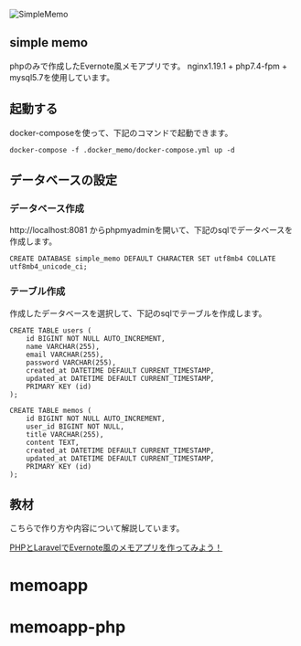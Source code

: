 ![SimpleMemo](https://raw.githubusercontent.com/wiki/YasuakiHirano/simple_memo/images/simple-memo.gif)
## simple memo
phpのみで作成したEvernote風メモアプリです。
nginx1.19.1 + php7.4-fpm + mysql5.7を使用しています。

## 起動する
docker-composeを使って、下記のコマンドで起動できます。

```
docker-compose -f .docker_memo/docker-compose.yml up -d
```

## データベースの設定
### データベース作成
http://localhost:8081 からphpmyadminを開いて、下記のsqlでデータベースを作成します。

```
CREATE DATABASE simple_memo DEFAULT CHARACTER SET utf8mb4 COLLATE utf8mb4_unicode_ci;
```

### テーブル作成
作成したデータベースを選択して、下記のsqlでテーブルを作成します。

```
CREATE TABLE users (
    id BIGINT NOT NULL AUTO_INCREMENT,
    name VARCHAR(255),
    email VARCHAR(255),
    password VARCHAR(255),
    created_at DATETIME DEFAULT CURRENT_TIMESTAMP,
    updated_at DATETIME DEFAULT CURRENT_TIMESTAMP,
    PRIMARY KEY (id)
);
```

```
CREATE TABLE memos (
    id BIGINT NOT NULL AUTO_INCREMENT,
    user_id BIGINT NOT NULL,
    title VARCHAR(255),
    content TEXT,
    created_at DATETIME DEFAULT CURRENT_TIMESTAMP,
    updated_at DATETIME DEFAULT CURRENT_TIMESTAMP,
    PRIMARY KEY (id)
);
```

## 教材
こちらで作り方や内容について解説しています。

[PHPとLaravelでEvernote風のメモアプリを作ってみよう！](https://www.techpit.jp/courses/132)
# memoapp
# memoapp-php
